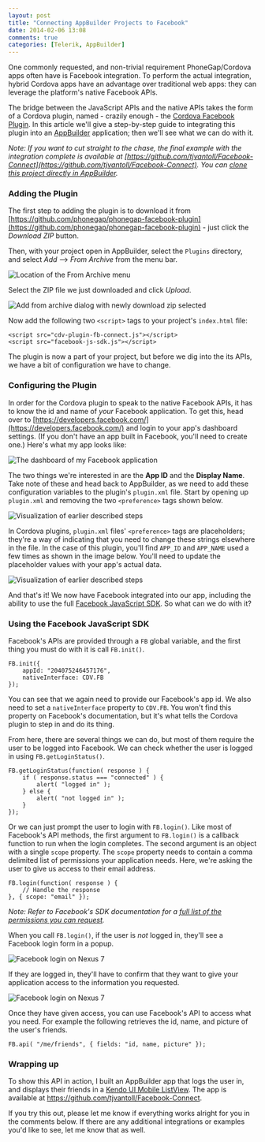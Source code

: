 ```yaml
---
layout: post
title: "Connecting AppBuilder Projects to Facebook"
date: 2014-02-06 13:08
comments: true
categories: [Telerik, AppBuilder]
---
```


One commonly requested, and non-trivial requirement PhoneGap/Cordova apps often have is Facebook integration. To perform the actual integration, hybrid Cordova apps have an advantage over traditional web apps: they can leverage the platform's native Facebook APIs.

The bridge between the JavaScript APIs and the native APIs takes the form of a Cordova plugin, named - crazily enough - the [Cordova Facebook Plugin](https://github.com/phonegap/phonegap-facebook-plugin). In this article we'll give a step-by-step guide to integrating this plugin into an [AppBuilder](http://www.telerik.com/appbuilder) application; then we'll see what we can do with it.

*Note: If you want to cut straight to the chase, the final example with the integration complete is available at [https://github.com/tjvantoll/Facebook-Connect](https://github.com/tjvantoll/Facebook-Connect). You can [clone this project directly in AppBuilder](http://blogs.telerik.com/appbuilder/posts/13-12-19/git-started-with-github-in-mist).*

<!--more-->

### Adding the Plugin

The first step to adding the plugin is to download it from [https://github.com/phonegap/phonegap-facebook-plugin](https://github.com/phonegap/phonegap-facebook-plugin) - just click the *Download ZIP* button.

Then, with your project open in AppBuilder, select the `Plugins` directory, and select *Add* --> *From Archive* from the menu bar.

![Location of the From Archive menu](/images/posts/2014-02-06/step-1.png)

Select the ZIP file we just downloaded and click *Upload*.

![Add from archive dialog with newly download zip selected](/images/posts/2014-02-06/step-2.png)

Now add the following two `<script>` tags to your project's `index.html` file:

<pre class="language-markup"><code>&lt;script src="cdv-plugin-fb-connect.js">&lt;/script&gt;
&lt;script src="facebook-js-sdk.js"&gt;&lt;/script&gt;
</code></pre>

The plugin is now a part of your project, but before we dig into the its APIs, we have a bit of configuration we have to change.

### Configuring the Plugin

In order for the Cordova plugin to speak to the native Facebook APIs, it has to know the id and name of *your* Facebook application. To get this, head over to [https://developers.facebook.com/](https://developers.facebook.com/) and login to your app's dashboard settings. (If you don't have an app built in Facebook, you'll need to create one.) Here's what my app looks like:

![The dashboard of my Facebook application](/images/posts/2014-02-06/facebook-dashboard.png)

The two things we're interested in are the **App ID** and the **Display Name**. Take note of these and head back to AppBuilder, as we need to add these configuration variables to the plugin's `plugin.xml` file. Start by opening up `plugin.xml` and removing the two `<preference>` tags shown below.

![Visualization of earlier described steps](/images/posts/2014-02-06/step-3.png)

In Cordova plugins, `plugin.xml` files' `<preference>` tags are placeholders; they're a way of indicating that you need to change these strings elsewhere in the file. In the case of this plugin, you'll find `APP_ID` and `APP_NAME` used a few times as shown in the image below. You'll need to update the placeholder values with your app's actual data.

![Visualization of earlier described steps](/images/posts/2014-02-06/step-4.png)

And that's it! We now have Facebook integrated into our app, including the ability to use the full [Facebook JavaScript SDK](https://developers.facebook.com/docs/javascript/). So what can we do with it?

### Using the Facebook JavaScript SDK

Facebook's APIs are provided through a `FB` global variable, and the first thing you must do with it is call `FB.init()`.

<pre class="language-javascript"><code>FB.init({
    appId: "204075246457176",
    nativeInterface: CDV.FB
});
</code></pre>

You can see that we again need to provide our Facebook's app id. We also need to set a `nativeInterface` property to `CDV.FB`. You won't find this property on Facebook's documentation, but it's what tells the Cordova plugin to step in and do its thing.

From here, there are several things we can do, but most of them require the user to be logged into Facebook. We can check whether the user is logged in using `FB.getLoginStatus()`.

<pre class="language-javascript"><code>FB.getLoginStatus(function( response ) {
    if ( response.status === "connected" ) {
        alert( "logged in" );
    } else {
        alert( "not logged in" );
    }
});
</code></pre>

Or we can just prompt the user to login with `FB.login()`. Like most of Facebook's API methods, the first argument to `FB.login()` is a callback function to run when the login completes. The second argument is an object with a single `scope` property. The `scope` property needs to contain a comma delimited list of permissions your application needs. Here, we're asking the user to give us access to their email address.

<pre class="language-javascript"><code>FB.login(function( response ) {
    // Handle the response
}, { scope: "email" });
</code></pre>

*Note: Refer to Facebook's SDK documentation for a [full list of the permissions you can request](https://developers.facebook.com/docs/reference/login/extended-permissions).*

When you call `FB.login()`, if the user is *not* logged in, they'll see a Facebook login form in a popup.

![Facebook login on Nexus 7](/images/posts/2014-02-06/nexus-7-no-login.png)

If they are logged in, they'll have to confirm that they want to give your application access to the information you requested.

![Facebook login on Nexus 7](/images/posts/2014-02-06/nexus-7-login.png)

Once they have given access, you can use Facebook's API to access what you need. For example the following retrieves the id, name, and picture of the user's friends.

<pre class="language-javascript"><code>FB.api( "/me/friends", { fields: "id, name, picture" });
</code></pre>

### Wrapping up

To show this API in action, I built an AppBuilder app that logs the user in, and displays their friends in a [Kendo UI Mobile ListView](http://demos.telerik.com/kendo-ui/mobile/listview/index.html). The app is available at <https://github.com/tjvantoll/Facebook-Connect>.

If you try this out, please let me know if everything works alright for you in the comments below. If there are any additional integrations or examples you'd like to see, let me know that as well.
